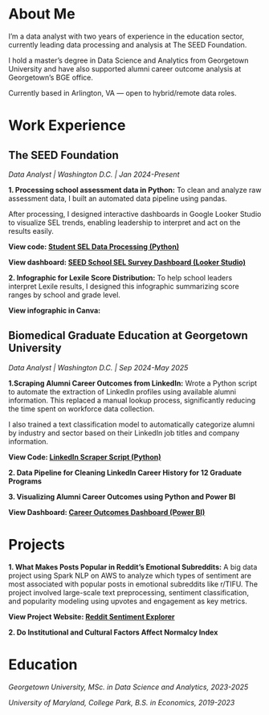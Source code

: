 # About Me
I’m a data analyst with two years of experience in the education sector, currently leading data processing and analysis at The SEED Foundation. 

I hold a master’s degree in Data Science and Analytics from Georgetown University and have also supported alumni career outcome analysis at Georgetown’s BGE office.

Currently based in Arlington, VA — open to hybrid/remote data roles.


# Work Experience
## The SEED Foundation
*Data Analyst | Washington D.C. | Jan 2024-Present*

**1. Processing school assessment data in Python:**
   To clean and analyze raw assessment data, I built an automated data pipeline using pandas.

   After processing, I designed interactive dashboards in Google Looker Studio to visualize SEL trends, enabling leadership to interpret and act on the results easily.
  
   **View code: [Student SEL Data Processing (Python)](https://github.com/zhuoyanguo/SEED_Work/blob/main/SEL_Student_Data_Processing.ipynb)**
   
   **View dashboard: [SEED School SEL Survey Dashboard (Looker Studio)](https://lookerstudio.google.com/reporting/dc08e88a-7f88-43da-b921-fabe9d37d41b)**
   
**2. Infographic for Lexile Score Distribution:**
   To help school leaders interpret Lexile results, I designed this infographic summarizing score ranges by school and grade level.
   
   **View infographic in Canva:**


## Biomedical Graduate Education at Georgetown University
*Data Analyst | Washington D.C. | Sep 2024-May 2025*

**1.Scraping Alumni Career Outcomes from LinkedIn:**
   Wrote a Python script to automate the extraction of LinkedIn profiles using available alumni information. 
   This replaced a manual lookup process, significantly reducing the time spent on workforce data collection.

   I also trained a text classification model to automatically categorize alumni by industry and sector based on their LinkedIn job titles and company information.
   
   **View Code: [LinkedIn Scraper Script (Python)](https://github.com/zhuoyanguo/BGE_Work/blob/main/LinkedinScraper.ipynb)**
   
**2. Data Pipeline for Cleaning LinkedIn Career History for 12 Graduate Programs**

**3. Visualizing Alumni Career Outcomes using Python and Power BI**

   **View Dashboard: [Career Outcomes Dashboard (Power BI)](assets/img/BGE%20Dashboards.pdf)**


# Projects

**1. What Makes Posts Popular in Reddit’s Emotional Subreddits:**
    A big data project using Spark NLP on AWS to analyze which types of sentiment are most associated with popular posts in emotional subreddits like r/TIFU.
    The project involved large-scale text preprocessing, sentiment classification, and popularity modeling using upvotes and engagement as key metrics.

   **View Project Website: [Reddit Sentiment Explorer](https://gu-dsan6000.github.io/fall-2024-project-team-28/)**

**2. Do Institutional and Cultural Factors Affect Normalcy Index**

# Education
*Georgetown University, MSc. in Data Science and Analytics, 2023-2025*

*University of Maryland, College Park, B.S. in Economics, 2019-2023*



